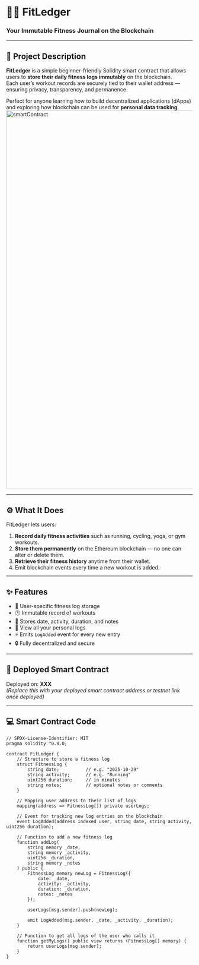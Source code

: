 
# 🏋️‍♂️ FitLedger

### Your Immutable Fitness Journal on the Blockchain

---

## 📖 Project Description

**FitLedger** is a simple beginner-friendly Solidity smart contract that allows users to **store their daily fitness logs immutably** on the blockchain.  
Each user’s workout records are securely tied to their wallet address — ensuring privacy, transparency, and permanence.  

Perfect for anyone learning how to build decentralized applications (dApps) and exploring how blockchain can be used for **personal data tracking**.
<img width="1920" height="1020" alt="smartContract" src="https://github.com/user-attachments/assets/4e306374-a74f-46f3-b04c-1f0741911c63" />


---

## ⚙️ What It Does

FitLedger lets users:

1. **Record daily fitness activities** such as running, cycling, yoga, or gym workouts.  
2. **Store them permanently** on the Ethereum blockchain — no one can alter or delete them.  
3. **Retrieve their fitness history** anytime from their wallet.  
4. Emit blockchain events every time a new workout is added.

---

## ✨ Features

- 🧍 User-specific fitness log storage  
- 🕒 Immutable record of workouts  
- 📅 Stores date, activity, duration, and notes  
- 📜 View all your personal logs  
- ⚡ Emits `LogAdded` event for every new entry  
- 🔒 Fully decentralized and secure  

---

## 🔗 Deployed Smart Contract

Deployed on: **XXX**  
*(Replace this with your deployed smart contract address or testnet link once deployed)*

---

## 💻 Smart Contract Code

```solidity
// SPDX-License-Identifier: MIT
pragma solidity ^0.8.0;

contract FitLedger {
    // Structure to store a fitness log
    struct FitnessLog {
        string date;          // e.g. "2025-10-29"
        string activity;      // e.g. "Running"
        uint256 duration;     // in minutes
        string notes;         // optional notes or comments
    }

    // Mapping user address to their list of logs
    mapping(address => FitnessLog[]) private userLogs;

    // Event for tracking new log entries on the blockchain
    event LogAdded(address indexed user, string date, string activity, uint256 duration);

    // Function to add a new fitness log
    function addLog(
        string memory _date,
        string memory _activity,
        uint256 _duration,
        string memory _notes
    ) public {
        FitnessLog memory newLog = FitnessLog({
            date: _date,
            activity: _activity,
            duration: _duration,
            notes: _notes
        });

        userLogs[msg.sender].push(newLog);

        emit LogAdded(msg.sender, _date, _activity, _duration);
    }

    // Function to get all logs of the user who calls it
    function getMyLogs() public view returns (FitnessLog[] memory) {
        return userLogs[msg.sender];
    }
}
